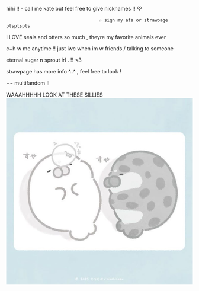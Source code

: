 hihi !! - call me kate but feel free to give nicknames !! ♡

                                       ☆ sign my ata or strawpage plsplspls 

i LOVE seals and otters so much , theyre my favorite animals ever

c+h w me anytime !! just iwc when im w friends / talking to someone

eternal sugar n sprout irl . !! <3

strawpage has more info ^..^ , feel free to look !

 ⌢⌢ multifandom !!

WAAAHHHHH LOOK AT THESE SILLIES
![image alt](https://github.com/aevsria/aevsria/blob/main/me.jpg?raw=true)

<!--
**aevsria/aevsria** is a ✨ _special_ ✨ repository because its `README.md` (this file) appears on your GitHub profile.

Here are some ideas to get you started:

- 🔭 I’m currently working on ...
- 🌱 I’m currently learning ...
- 👯 I’m looking to collaborate on ...
- 🤔 I’m looking for help with ...
- 💬 Ask me about ...
- 📫 How to reach me: ...
- 😄 Pronouns: ...
- ⚡ Fun fact: ...
-->
